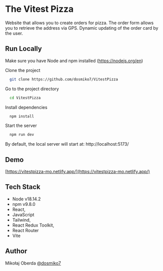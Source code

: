 
# The Vitest Pizza

Website that allows you to create orders for pizza. The order form allows you to retrieve the address via GPS. Dynamic updating of the order card by the user.





## Run Locally

Make sure you have Node and npm installed (https://nodejs.org/en)

Clone the project

```bash
  git clone https://github.com/dosmiko7/VitestPizza
```

Go to the project directory

```bash
  cd VitestPizza
```

Install dependencies

```bash
  npm install
```

Start the server

```bash
  npm run dev
```
By default, the local server will start at: http://localhost:5173/ 

## Demo

[https://vitestpizza-mo.netlify.app/](https://vitestpizza-mo.netlify.app/)


## Tech Stack
- Node v18.14.2
- npm v9.8.0
- React,
- JavaScript  
- Tailwind, 
- React Redux Toolkit,
- React Router
- Vite



## Author

Mikołaj Oberda 
[@dosmiko7](https://www.github.com/dosmiko7)


